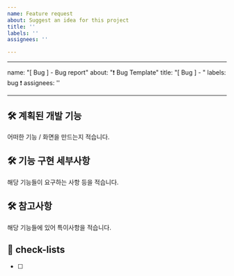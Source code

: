 ```yaml
---
name: Feature request
about: Suggest an idea for this project
title: ''
labels: ''
assignees: ''

---
```


---
name: "[  Bug ] - Bug report"
about: "❗ Bug Template"
title: "[ Bug ] - "
labels: bug ❗
assignees: ''

---

## 🛠️ 계획된 개발 기능
어떠한 기능 / 화면을 만드는지 적습니다.

## 🛠 기능 구현 세부사항
해당 기능들이 요구하는 사항 등을 적습니다.

## 🛠 참고사항
해당 기능들에 있어 특이사항을 적습니다.

## 📝 check-lists
- [ ]
